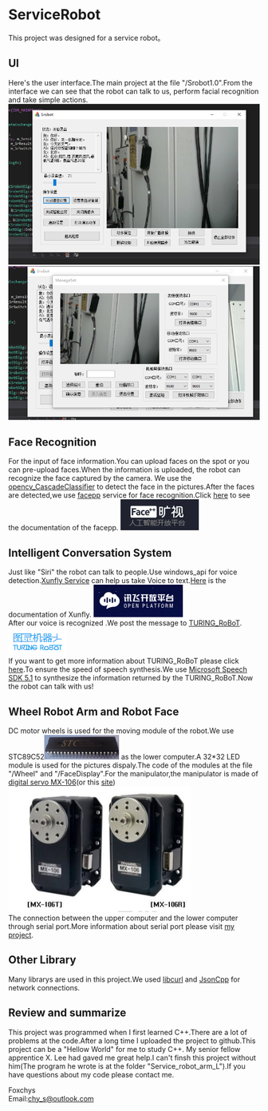 # ServiceRobot

This project was designed for a service robot。  
## UI
Here's the user interface.The main project at the file "/Srobot1.0".From the interface we can see that the robot can talk to us, perform facial recognition and take simple actions.  
![UI1](https://raw.githubusercontent.com/NikofoxS/ServiceRobot/master/pictures/ui1.png)  
![UI2](https://raw.githubusercontent.com/NikofoxS/ServiceRobot/master/pictures/ui2.png)  
## Face Recognition  
For the input of face information.You can upload faces on the spot or you can pre-upload faces.When the information is uploaded, the robot can recognize the face captured by the camera. We use the [opencv_CascadeClassifier](https://docs.opencv.org/3.4.0/d1/de5/classcv_1_1CascadeClassifier.html#a6d01a748b103f0cd6bd2a20037ae8731) to detect the face in the pictures.After the faces are detected,we use [facepp](https://www.faceplusplus.com.cn/) service for face recognition.Click [here](https://console.faceplusplus.com.cn/documents/4888381) to see the documentation of the facepp.
![Facepp](https://raw.githubusercontent.com/NikofoxS/ServiceRobot/master/pictures/facepp.png)
## Intelligent Conversation System
Just like "Siri" the robot can talk to people.Use windows_api for voice detection.[Xunfly Service](https://www.xfyun.cn/) can help us take Voice to text.[Here](https://www.xfyun.cn/services/voicedictation) is the documentation of Xunfly.
![Xunfly](https://raw.githubusercontent.com/NikofoxS/ServiceRobot/master/pictures/xunfly.png)  
After our voice is recognized .We post the message to [TURING_RoBoT](http://www.tuling123.com/).![TURING_RoBoT](https://raw.githubusercontent.com/NikofoxS/ServiceRobot/master/pictures/TURING_RoBoT.png)  
If you want to get more information about TURING_RoBoT please click [here](https://www.kancloud.cn/turing/www-tuling123-com/718218).To ensure the speed of speech synthesis.We use [Microsoft Speech SDK 5.1](http://www.microsoft.com/en-us/download/details.aspx?id=10121) to synthesize the information returned by the TURING_RoBoT.Now the robot can talk with us!  
## Wheel Robot Arm and Robot Face  
DC motor wheels is used for the moving module of the robot.We use STC89C52![89C52](https://raw.githubusercontent.com/NikofoxS/ServiceRobot/master/pictures/89c52.png) as the lower computer.A 32*32 LED module is used for the pictures dispaly.The code of the modules at the file "/Wheel" and "/FaceDisplay".For the manipulator,the manipulator is made of [digital servo MX-106](http://support.robotis.com/en/product/actuator/dynamixel/mx_series/mx-106.htm)(or this [site](http://emanual.robotis.com/))   
![MX-106](https://raw.githubusercontent.com/NikofoxS/ServiceRobot/master/pictures/mx-106.png)   
The connection between the upper computer and the lower computer through serial port.More information about serial port please visit [my project](https://github.com/foxchys/serial_assistant).
## Other Library  
Many librarys are used in this project.We used [libcurl](https://curl.haxx.se/libcurl/) and [JsonCpp](https://github.com/open-source-parsers/jsoncpp.git) for network connections.  
## Review and summarize  
This project was programmed when I first learned C++.There are a lot of problems at the code.After a long time I uploaded the project to github.This project can be a "Hellow World" for me to study C++. My senior fellow apprentice X. Lee had gaved me great help.I can't finsh this project without him(The program he wrote is at the folder "Service_robot_arm_L").If you have questions about my code please contact me.  





Foxchys   
Email:chy_s@outlook.com
